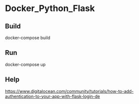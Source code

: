 # Docker_Python_Flask

## Build 
docker-compose build

## Run
docker-compose up

## Help 

https://www.digitalocean.com/community/tutorials/how-to-add-authentication-to-your-app-with-flask-login-de

